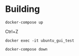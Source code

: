 # Building

```
docker-compose up
```

Ctrl+Z

```
docker exec -it ubuntu_gui_test
```

```
docker-compose down
```